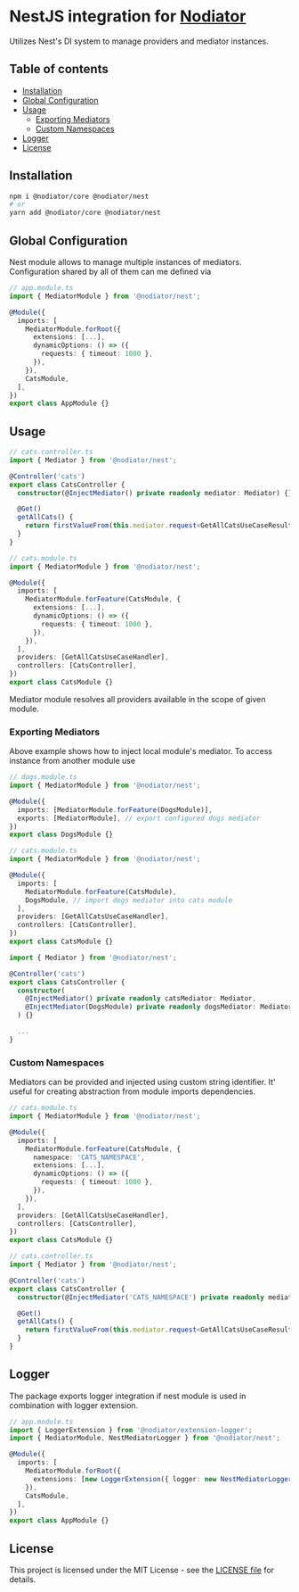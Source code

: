 # NestJS integration for [Nodiator](https://github.com/Matii96/nodiator)

Utilizes Nest's DI system to manage providers and mediator instances.

## Table of contents

- [Installation](#installation)
- [Global Configuration](#global_configuration)
- [Usage](#usage)
  - [Exporting Mediators](#usage_exporting_mediators)
  - [Custom Namespaces](#usage_custom_namespaces)
- [Logger](#logger)
- [License](#license)

## Installation

<a name="installation"></a>

```bash
npm i @nodiator/core @nodiator/nest
# or
yarn add @nodiator/core @nodiator/nest
```

## Global Configuration

<a name="global_configuration"></a>

Nest module allows to manage multiple instances of mediators. Configuration shared by all of them can me defined via

```ts
// app.module.ts
import { MediatorModule } from '@nodiator/nest';

@Module({
  imports: [
    MediatorModule.forRoot({
      extensions: [...],
      dynamicOptions: () => ({
        requests: { timeout: 1000 },
      }),
    }),
    CatsModule,
  ],
})
export class AppModule {}
```

## Usage

<a name="usage"></a>

```ts
// cats.controller.ts
import { Mediator } from '@nodiator/nest';

@Controller('cats')
export class CatsController {
  constructor(@InjectMediator() private readonly mediator: Mediator) {}

  @Get()
  getAllCats() {
    return firstValueFrom(this.mediator.request<GetAllCatsUseCaseResult>(new GetAllCatsUseCase()));
  }
}
```

```ts
// cats.module.ts
import { MediatorModule } from '@nodiator/nest';

@Module({
  imports: [
    MediatorModule.forFeature(CatsModule, {
      extensions: [...],
      dynamicOptions: () => ({
        requests: { timeout: 1000 },
      }),
    }),
  ],
  providers: [GetAllCatsUseCaseHandler],
  controllers: [CatsController],
})
export class CatsModule {}
```

Mediator module resolves all providers available in the scope of given module.

### Exporting Mediators

<a name="usage_exporting_mediators"></a>

Above example shows how to inject local module's mediator. To access instance from another module use

```ts
// dogs.module.ts
import { MediatorModule } from '@nodiator/nest';

@Module({
  imports: [MediatorModule.forFeature(DogsModule)],
  exports: [MediatorModule], // export configured dogs mediator
})
export class DogsModule {}
```

```ts
// cats.module.ts
import { MediatorModule } from '@nodiator/nest';

@Module({
  imports: [
    MediatorModule.forFeature(CatsModule),
    DogsModule, // import dogs mediator into cats module
  ],
  providers: [GetAllCatsUseCaseHandler],
  controllers: [CatsController],
})
export class CatsModule {}
```

```ts
import { Mediator } from '@nodiator/nest';

@Controller('cats')
export class CatsController {
  constructor(
    @InjectMediator() private readonly catsMediator: Mediator,
    @InjectMediator(DogsModule) private readonly dogsMediator: Mediator
  ) {}

  ...
}
```

### Custom Namespaces

<a name="usage_custom_namespaces"></a>

Mediators can be provided and injected using custom string identifier. It' useful for creating abstraction from module imports dependencies.

```ts
// cats.module.ts
import { MediatorModule } from '@nodiator/nest';

@Module({
  imports: [
    MediatorModule.forFeature(CatsModule, {
      namespace: 'CATS_NAMESPACE',
      extensions: [...],
      dynamicOptions: () => ({
        requests: { timeout: 1000 },
      }),
    }),
  ],
  providers: [GetAllCatsUseCaseHandler],
  controllers: [CatsController],
})
export class CatsModule {}
```

```ts
// cats.controller.ts
import { Mediator } from '@nodiator/nest';

@Controller('cats')
export class CatsController {
  constructor(@InjectMediator('CATS_NAMESPACE') private readonly mediator: Mediator) {}

  @Get()
  getAllCats() {
    return firstValueFrom(this.mediator.request<GetAllCatsUseCaseResult>(new GetAllCatsUseCase()));
  }
}
```

## Logger

<a name="logger"></a>

The package exports logger integration if nest module is used in combination with logger extension.

```ts
// app.module.ts
import { LoggerExtension } from '@nodiator/extension-logger';
import { MediatorModule, NestMediatorLogger } from '@nodiator/nest';

@Module({
  imports: [
    MediatorModule.forRoot({
      extensions: [new LoggerExtension({ logger: new NestMediatorLogger() })],
    }),
    CatsModule,
  ],
})
export class AppModule {}
```

## License

<a name="license"></a>

This project is licensed under the MIT License - see the [LICENSE file](https://github.com/Matii96/nodiator/tree/main/LICENSE) for details.
